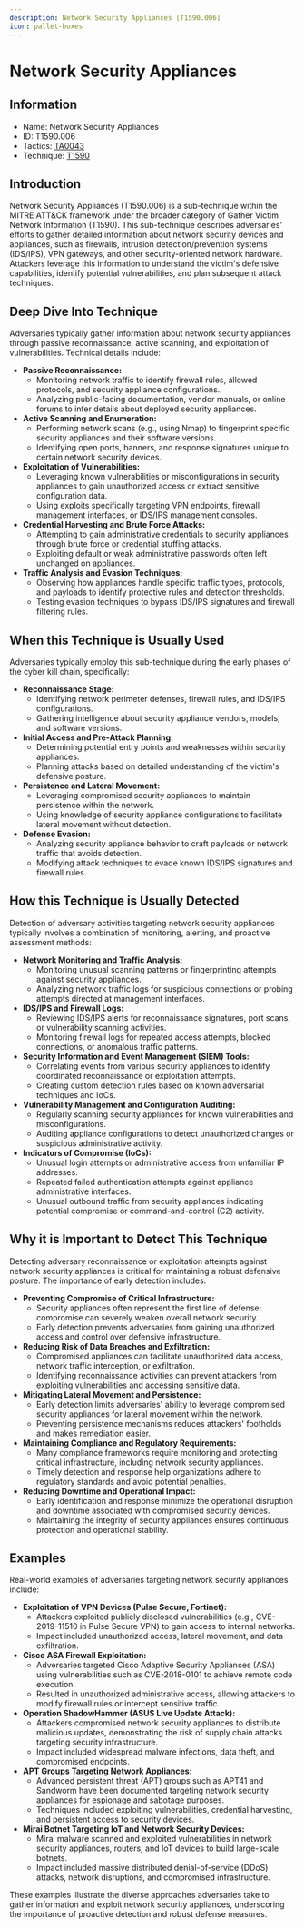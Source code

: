```yaml
---
description: Network Security Appliances [T1590.006]
icon: pallet-boxes
---
```


# Network Security Appliances

## Information

* Name: Network Security Appliances
* ID: T1590.006
* Tactics: [TA0043](../)
* Technique: [T1590](./)

## Introduction

Network Security Appliances (T1590.006) is a sub-technique within the MITRE ATT\&CK framework under the broader category of Gather Victim Network Information (T1590). This sub-technique describes adversaries' efforts to gather detailed information about network security devices and appliances, such as firewalls, intrusion detection/prevention systems (IDS/IPS), VPN gateways, and other security-oriented network hardware. Attackers leverage this information to understand the victim's defensive capabilities, identify potential vulnerabilities, and plan subsequent attack techniques.

## Deep Dive Into Technique

Adversaries typically gather information about network security appliances through passive reconnaissance, active scanning, and exploitation of vulnerabilities. Technical details include:

* **Passive Reconnaissance:**
  * Monitoring network traffic to identify firewall rules, allowed protocols, and security appliance configurations.
  * Analyzing public-facing documentation, vendor manuals, or online forums to infer details about deployed security appliances.
* **Active Scanning and Enumeration:**
  * Performing network scans (e.g., using Nmap) to fingerprint specific security appliances and their software versions.
  * Identifying open ports, banners, and response signatures unique to certain network security devices.
* **Exploitation of Vulnerabilities:**
  * Leveraging known vulnerabilities or misconfigurations in security appliances to gain unauthorized access or extract sensitive configuration data.
  * Using exploits specifically targeting VPN endpoints, firewall management interfaces, or IDS/IPS management consoles.
* **Credential Harvesting and Brute Force Attacks:**
  * Attempting to gain administrative credentials to security appliances through brute force or credential stuffing attacks.
  * Exploiting default or weak administrative passwords often left unchanged on appliances.
* **Traffic Analysis and Evasion Techniques:**
  * Observing how appliances handle specific traffic types, protocols, and payloads to identify protective rules and detection thresholds.
  * Testing evasion techniques to bypass IDS/IPS signatures and firewall filtering rules.

## When this Technique is Usually Used

Adversaries typically employ this sub-technique during the early phases of the cyber kill chain, specifically:

* **Reconnaissance Stage:**
  * Identifying network perimeter defenses, firewall rules, and IDS/IPS configurations.
  * Gathering intelligence about security appliance vendors, models, and software versions.
* **Initial Access and Pre-Attack Planning:**
  * Determining potential entry points and weaknesses within security appliances.
  * Planning attacks based on detailed understanding of the victim's defensive posture.
* **Persistence and Lateral Movement:**
  * Leveraging compromised security appliances to maintain persistence within the network.
  * Using knowledge of security appliance configurations to facilitate lateral movement without detection.
* **Defense Evasion:**
  * Analyzing security appliance behavior to craft payloads or network traffic that avoids detection.
  * Modifying attack techniques to evade known IDS/IPS signatures and firewall rules.

## How this Technique is Usually Detected

Detection of adversary activities targeting network security appliances typically involves a combination of monitoring, alerting, and proactive assessment methods:

* **Network Monitoring and Traffic Analysis:**
  * Monitoring unusual scanning patterns or fingerprinting attempts against security appliances.
  * Analyzing network traffic logs for suspicious connections or probing attempts directed at management interfaces.
* **IDS/IPS and Firewall Logs:**
  * Reviewing IDS/IPS alerts for reconnaissance signatures, port scans, or vulnerability scanning activities.
  * Monitoring firewall logs for repeated access attempts, blocked connections, or anomalous traffic patterns.
* **Security Information and Event Management (SIEM) Tools:**
  * Correlating events from various security appliances to identify coordinated reconnaissance or exploitation attempts.
  * Creating custom detection rules based on known adversarial techniques and IoCs.
* **Vulnerability Management and Configuration Auditing:**
  * Regularly scanning security appliances for known vulnerabilities and misconfigurations.
  * Auditing appliance configurations to detect unauthorized changes or suspicious administrative activity.
* **Indicators of Compromise (IoCs):**
  * Unusual login attempts or administrative access from unfamiliar IP addresses.
  * Repeated failed authentication attempts against appliance administrative interfaces.
  * Unusual outbound traffic from security appliances indicating potential compromise or command-and-control (C2) activity.

## Why it is Important to Detect This Technique

Detecting adversary reconnaissance or exploitation attempts against network security appliances is critical for maintaining a robust defensive posture. The importance of early detection includes:

* **Preventing Compromise of Critical Infrastructure:**
  * Security appliances often represent the first line of defense; compromise can severely weaken overall network security.
  * Early detection prevents adversaries from gaining unauthorized access and control over defensive infrastructure.
* **Reducing Risk of Data Breaches and Exfiltration:**
  * Compromised appliances can facilitate unauthorized data access, network traffic interception, or exfiltration.
  * Identifying reconnaissance activities can prevent attackers from exploiting vulnerabilities and accessing sensitive data.
* **Mitigating Lateral Movement and Persistence:**
  * Early detection limits adversaries' ability to leverage compromised security appliances for lateral movement within the network.
  * Preventing persistence mechanisms reduces attackers' footholds and makes remediation easier.
* **Maintaining Compliance and Regulatory Requirements:**
  * Many compliance frameworks require monitoring and protecting critical infrastructure, including network security appliances.
  * Timely detection and response help organizations adhere to regulatory standards and avoid potential penalties.
* **Reducing Downtime and Operational Impact:**
  * Early identification and response minimize the operational disruption and downtime associated with compromised security devices.
  * Maintaining the integrity of security appliances ensures continuous protection and operational stability.

## Examples

Real-world examples of adversaries targeting network security appliances include:

* **Exploitation of VPN Devices (Pulse Secure, Fortinet):**
  * Attackers exploited publicly disclosed vulnerabilities (e.g., CVE-2019-11510 in Pulse Secure VPN) to gain access to internal networks.
  * Impact included unauthorized access, lateral movement, and data exfiltration.
* **Cisco ASA Firewall Exploitation:**
  * Adversaries targeted Cisco Adaptive Security Appliances (ASA) using vulnerabilities such as CVE-2018-0101 to achieve remote code execution.
  * Resulted in unauthorized administrative access, allowing attackers to modify firewall rules or intercept sensitive traffic.
* **Operation ShadowHammer (ASUS Live Update Attack):**
  * Attackers compromised network security appliances to distribute malicious updates, demonstrating the risk of supply chain attacks targeting security infrastructure.
  * Impact included widespread malware infections, data theft, and compromised endpoints.
* **APT Groups Targeting Network Appliances:**
  * Advanced persistent threat (APT) groups such as APT41 and Sandworm have been documented targeting network security appliances for espionage and sabotage purposes.
  * Techniques included exploiting vulnerabilities, credential harvesting, and persistent access to security devices.
* **Mirai Botnet Targeting IoT and Network Security Devices:**
  * Mirai malware scanned and exploited vulnerabilities in network security appliances, routers, and IoT devices to build large-scale botnets.
  * Impact included massive distributed denial-of-service (DDoS) attacks, network disruptions, and compromised infrastructure.

These examples illustrate the diverse approaches adversaries take to gather information and exploit network security appliances, underscoring the importance of proactive detection and robust defense measures.
